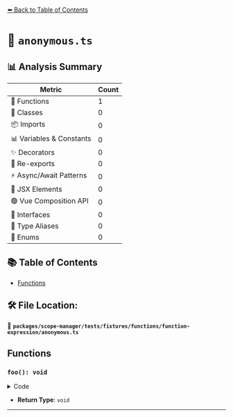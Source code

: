 [⬅️ Back to Table of Contents](../../../../../../index.md)

# 📄 `anonymous.ts`

## 📊 Analysis Summary

| Metric | Count |
|--------|-------|
| 🔧 Functions | 1 |
| 🧱 Classes | 0 |
| 📦 Imports | 0 |
| 📊 Variables & Constants | 0 |
| ✨ Decorators | 0 |
| 🔄 Re-exports | 0 |
| ⚡ Async/Await Patterns | 0 |
| 💠 JSX Elements | 0 |
| 🟢 Vue Composition API | 0 |
| 📐 Interfaces | 0 |
| 📑 Type Aliases | 0 |
| 🎯 Enums | 0 |

## 📚 Table of Contents

- [Functions](#functions)

## 🛠️ File Location:
📂 **`packages/scope-manager/tests/fixtures/functions/function-expression/anonymous.ts`**

## Functions

### `foo(): void`

<details><summary>Code</summary>

```ts
function () {}
```
</details>

- **Return Type**: `void`

---